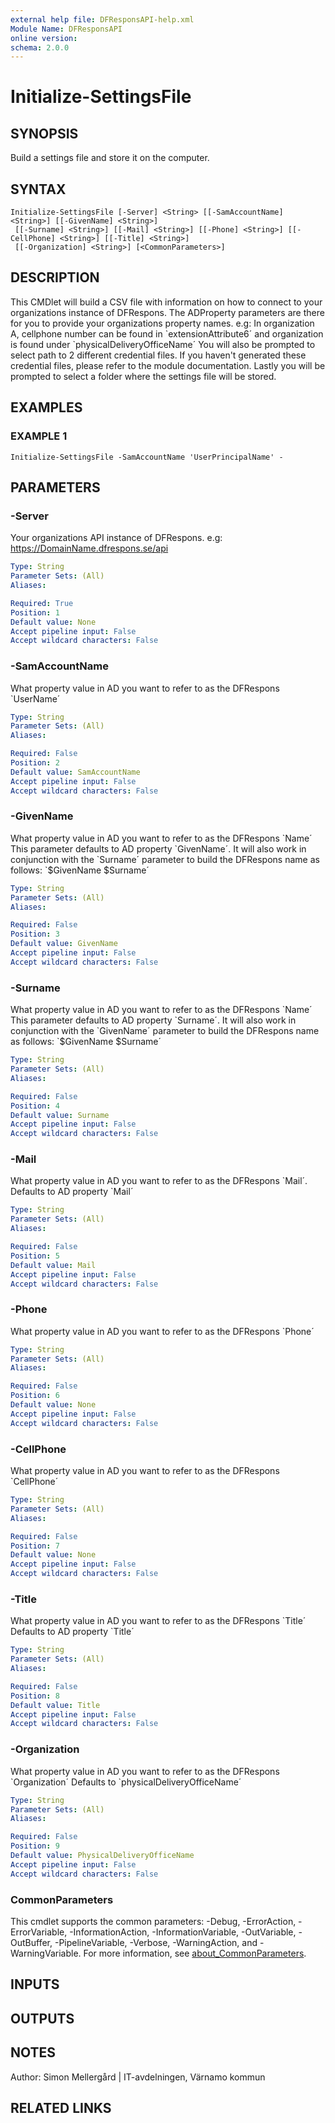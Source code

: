 ```yaml
---
external help file: DFResponsAPI-help.xml
Module Name: DFResponsAPI
online version:
schema: 2.0.0
---
```


# Initialize-SettingsFile

## SYNOPSIS
Build a settings file and store it on the computer.

## SYNTAX

```
Initialize-SettingsFile [-Server] <String> [[-SamAccountName] <String>] [[-GivenName] <String>]
 [[-Surname] <String>] [[-Mail] <String>] [[-Phone] <String>] [[-CellPhone] <String>] [[-Title] <String>]
 [[-Organization] <String>] [<CommonParameters>]
```

## DESCRIPTION
This CMDlet will build a CSV file with information on how to connect to your organizations instance of DFRespons.
The ADProperty parameters are there for you to provide your organizations property names.
e.g: In organization A, cellphone number can be found in \`extensionAttribute6´  and organization is found under \`physicalDeliveryOfficeName´
You will also be prompted to select path to 2 different credential files.
If you haven't generated these credential files, please refer to the module documentation.
Lastly you will be prompted to select a folder where the settings file will be stored.

## EXAMPLES

### EXAMPLE 1
```
Initialize-SettingsFile -SamAccountName 'UserPrincipalName' -
```

## PARAMETERS

### -Server
Your organizations API instance of DFRespons.
e.g: https://DomainName.dfrespons.se/api

```yaml
Type: String
Parameter Sets: (All)
Aliases:

Required: True
Position: 1
Default value: None
Accept pipeline input: False
Accept wildcard characters: False
```

### -SamAccountName
What property value in AD you want to refer to as the DFRespons \`UserName´

```yaml
Type: String
Parameter Sets: (All)
Aliases:

Required: False
Position: 2
Default value: SamAccountName
Accept pipeline input: False
Accept wildcard characters: False
```

### -GivenName
What property value in AD you want to refer to as the DFRespons \`Name´ This parameter defaults to AD property \`GivenName´.
It will also work in conjunction with the \`Surname´ parameter to build the DFRespons name as follows: \`$GivenName $Surname´

```yaml
Type: String
Parameter Sets: (All)
Aliases:

Required: False
Position: 3
Default value: GivenName
Accept pipeline input: False
Accept wildcard characters: False
```

### -Surname
What property value in AD you want to refer to as the DFRespons \`Name´ This parameter defaults to AD property \`Surname´.
It will also work in conjunction with the \`GivenName´ parameter to build the DFRespons name as follows: \`$GivenName $Surname´

```yaml
Type: String
Parameter Sets: (All)
Aliases:

Required: False
Position: 4
Default value: Surname
Accept pipeline input: False
Accept wildcard characters: False
```

### -Mail
What property value in AD you want to refer to as the DFRespons \`Mail´.
Defaults to AD property \`Mail´

```yaml
Type: String
Parameter Sets: (All)
Aliases:

Required: False
Position: 5
Default value: Mail
Accept pipeline input: False
Accept wildcard characters: False
```

### -Phone
What property value in AD you want to refer to as the DFRespons \`Phone´

```yaml
Type: String
Parameter Sets: (All)
Aliases:

Required: False
Position: 6
Default value: None
Accept pipeline input: False
Accept wildcard characters: False
```

### -CellPhone
What property value in AD you want to refer to as the DFRespons \`CellPhone´

```yaml
Type: String
Parameter Sets: (All)
Aliases:

Required: False
Position: 7
Default value: None
Accept pipeline input: False
Accept wildcard characters: False
```

### -Title
What property value in AD you want to refer to as the DFRespons \`Title´ Defaults to AD property \`Title´

```yaml
Type: String
Parameter Sets: (All)
Aliases:

Required: False
Position: 8
Default value: Title
Accept pipeline input: False
Accept wildcard characters: False
```

### -Organization
What property value in AD you want to refer to as the DFRespons \`Organization´ Defaults to \`physicalDeliveryOfficeName´

```yaml
Type: String
Parameter Sets: (All)
Aliases:

Required: False
Position: 9
Default value: PhysicalDeliveryOfficeName
Accept pipeline input: False
Accept wildcard characters: False
```

### CommonParameters
This cmdlet supports the common parameters: -Debug, -ErrorAction, -ErrorVariable, -InformationAction, -InformationVariable, -OutVariable, -OutBuffer, -PipelineVariable, -Verbose, -WarningAction, and -WarningVariable. For more information, see [about_CommonParameters](http://go.microsoft.com/fwlink/?LinkID=113216).

## INPUTS

## OUTPUTS

## NOTES
Author: Simon Mellergård | IT-avdelningen, Värnamo kommun

## RELATED LINKS
